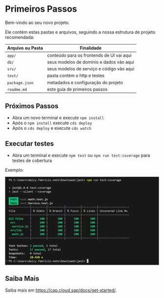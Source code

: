 # Primeiros Passos

Bem-vindo ao seu novo projeto.

Ele contém estas pastas e arquivos, seguindo a nossa estrutura de projeto recomendada:

Arquivo ou Pasta | Finalidade
---------|----------
`app/` | conteúdo para os frontends de UI vai aqui
`db/` | seus modelos de domínio e dados vão aqui
`srv/` | seus modelos de serviço e código vão aqui
`test/`| pasta contém o http e testes 
`package.json` | metadados e configuração do projeto
`readme.md` | este guia de primeiros passos


## Próximos Passos
- Abra um novo terminal e execute `npm install`
- Após o `npm install` execute `cds deploy`
- Após o  `cds deploy` e execute `cds watch`

## Executar testes
- Abra um terminal e execute `npm test` ou `npm run test:coverage` para testes de cobertura

Exemplo:

![alt text](image.png)


## Saiba Mais

Saiba mais em https://cap.cloud.sap/docs/get-started/.
